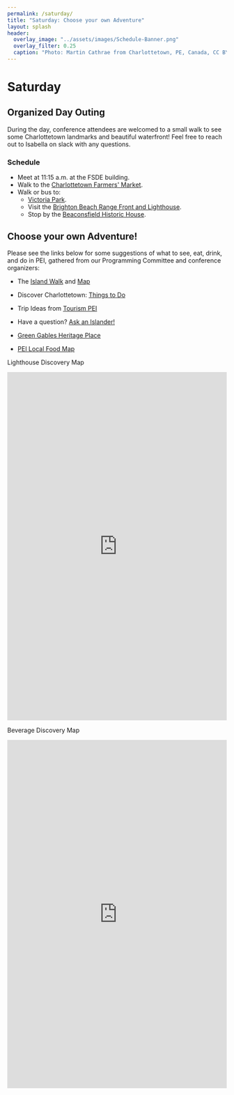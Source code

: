 ```yaml
---
permalink: /saturday/
title: "Saturday: Choose your own Adventure"
layout: splash
header:
  overlay_image: "../assets/images/Schedule-Banner.png"
  overlay_filter: 0.25
  caption: "Photo: Martin Cathrae from Charlottetown, PE, Canada, CC BY-SA 2.0, via Wikimedia Commons"
---
```


# Saturday

## Organized Day Outing

During the day, conference attendees are welcomed to a small walk to see some Charlottetown landmarks and beautiful waterfront! Feel free to reach out to Isabella on slack with any questions.

### Schedule

* Meet at 11:15 a.m. at the FSDE building.
* Walk to the [Charlottetown Farmers' Market](https://www.discovercharlottetown.com/listings/charlottetown-farmers-market/).
* Walk or bus to:
  * [Victoria Park](https://www.discovercharlottetown.com/listings/victoria-park/).
  * Visit the [Brighton Beach Range Front and Lighthouse](https://www.lighthousefriends.com/light.asp?ID=965).
  * Stop by the [Beaconsfield Historic House](https://www.peimuseum.ca/visit/beaconsfield-historic-house).

## Choose your own Adventure!

Please see the links below for some suggestions of what to see, eat, drink, and do in PEI, gathered from our Programming Committee and conference organizers:

* The [Island Walk](https://theislandwalk.ca/) and [Map](https://theislandwalk.ca/island-walk-map/)

* Discover Charlottetown: [Things to Do](https://www.discovercharlottetown.com/things-to-do/)

* Trip Ideas from [Tourism PEI](https://www.tourismpei.com/trip-ideas)

* Have a question? [Ask an Islander!](https://www.tourismpei.com/askanislander/questions)

* [Green Gables Heritage Place](https://www.pc.gc.ca/en/lhn-nhs/pe/greengables)

* [PEI Local Food Map](http://www.foodexchangepei.com/island-food-map.html)


Lighthouse Discovery Map

<div>
  <center>
    <iframe src="https://uploads.knightlab.com/storymapjs/38494d593d97599e435e13b48bd4ef82/islandoracon-plan-your-own-adventure-2-lighthouses/index.html" frameborder="0" width="100%" height="800"></iframe>
  </center>
</div>


Beverage Discovery Map

<div>
  <center>
    <iframe src="https://uploads.knightlab.com/storymapjs/38494d593d97599e435e13b48bd4ef82/islandoracon-adventure-1-beverage-discovery/index.html" frameborder="0" width="100%" height="800"></iframe>
  </center>
</div>



